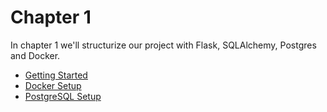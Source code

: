 # Chapter 1

In chapter 1 we'll structurize our project with Flask, SQLAlchemy, Postgres and Docker.

- [Getting Started](./chapter_1/getting_started.md)
- [Docker Setup](./chapter_1/docker_setup.md)
- [PostgreSQL Setup](./chapter_1/postgresql_setup.md)